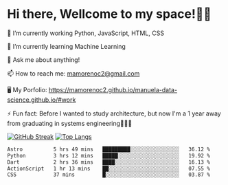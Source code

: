 # Hi there, Wellcome to my space!✌🏾

🔭 I’m currently working Python, JavaScript, HTML, CSS

🌱 I’m currently learning Machine Learning

💬 Ask me about anything!

📫 How to reach me: mamorenoc2@gmail.com

🖥️ My Porfolio: https://mamorenoc2.github.io/manuela-data-science.github.io/#work

⚡ Fun fact: Before I wanted to study architecture, but now I'm a 1 year away from graduating in systems engineering🤣🤣🤣

[![GitHub Streak](https://streak-stats.demolab.com/?user=mamorenoc2&theme=tokyonight_duo)](https://git.io/streak-stats)                 [![Top Langs](https://github-readme-stats.vercel.app/api/top-langs/?username=mamorenoc2&layout=compact&theme=tokyonight)](https://github.com/anuraghazra/github-readme-stats)

<!--START_SECTION:waka-->

```txt
Astro          5 hrs 49 mins   █████████░░░░░░░░░░░░░░░░   36.12 %
Python         3 hrs 12 mins   █████░░░░░░░░░░░░░░░░░░░░   19.92 %
Dart           2 hrs 36 mins   ████░░░░░░░░░░░░░░░░░░░░░   16.13 %
ActionScript   1 hr 13 mins    ██░░░░░░░░░░░░░░░░░░░░░░░   07.55 %
CSS            37 mins         █░░░░░░░░░░░░░░░░░░░░░░░░   03.87 %
```

<!--END_SECTION:waka-->
